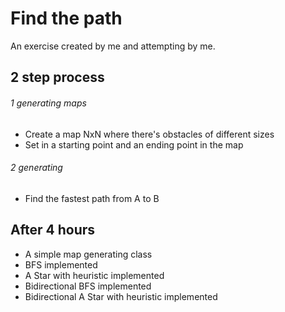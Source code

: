 
# Find the path


An exercise created by me and attempting by me.


## 2 step process

###### 1 generating maps

* Create a map NxN where there's obstacles of different sizes
* Set in a starting point and an ending point in the map

###### 2 generating 

* Find the fastest path from A to B



## After 4 hours

* A simple map generating class
* BFS implemented
* A Star with heuristic implemented
* Bidirectional BFS implemented
* Bidirectional A Star with heuristic implemented
